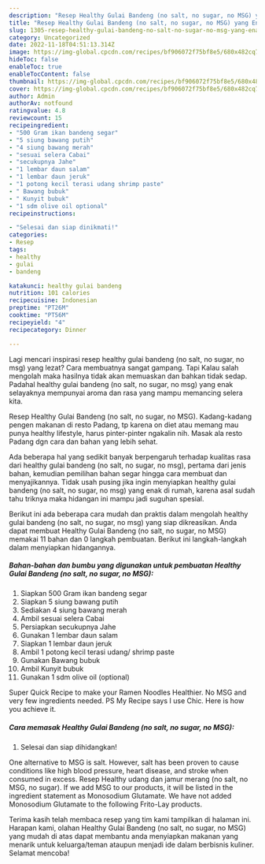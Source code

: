 ```yaml
---
description: "Resep Healthy Gulai Bandeng (no salt, no sugar, no MSG) yang Enak "
title: "Resep Healthy Gulai Bandeng (no salt, no sugar, no MSG) yang Enak "
slug: 1305-resep-healthy-gulai-bandeng-no-salt-no-sugar-no-msg-yang-enak
category: Uncategorized
date: 2022-11-18T04:51:13.314Z
image: https://img-global.cpcdn.com/recipes/bf906072f75bf8e5/680x482cq70/healthy-gulai-bandeng-no-salt-no-sugar-no-msg-foto-resep-utama.jpg
hideToc: false
enableToc: true
enableTocContent: false
thumbnail: https://img-global.cpcdn.com/recipes/bf906072f75bf8e5/680x482cq70/healthy-gulai-bandeng-no-salt-no-sugar-no-msg-foto-resep-utama.jpg
cover: https://img-global.cpcdn.com/recipes/bf906072f75bf8e5/680x482cq70/healthy-gulai-bandeng-no-salt-no-sugar-no-msg-foto-resep-utama.jpg
author: Admin
authorAv: notfound
ratingvalue: 4.8
reviewcount: 15
recipeingredient:
- "500 Gram ikan bandeng segar"
- "5 siung bawang putih"
- "4 siung bawang merah"
- "sesuai selera Cabai"
- "secukupnya Jahe"
- "1 lembar daun salam"
- "1 lembar daun jeruk"
- "1 potong kecil terasi udang shrimp paste"
- " Bawang bubuk"
- " Kunyit bubuk"
- "1 sdm olive oil optional"
recipeinstructions:

- "Selesai dan siap dinikmati!"
categories:
- Resep
tags:
- healthy
- gulai
- bandeng

katakunci: healthy gulai bandeng 
nutrition: 101 calories
recipecuisine: Indonesian
preptime: "PT26M"
cooktime: "PT56M"
recipeyield: "4"
recipecategory: Dinner

---
```



Lagi mencari inspirasi resep healthy gulai bandeng (no salt, no sugar, no msg) yang lezat? Cara membuatnya sangat gampang. Tapi Kalau salah mengolah maka hasilnya tidak akan memuaskan dan bahkan tidak sedap. Padahal healthy gulai bandeng (no salt, no sugar, no msg) yang enak selayaknya mempunyai aroma dan rasa yang mampu memancing selera kita.


Resep Healthy Gulai Bandeng (no salt, no sugar, no MSG). Kadang-kadang pengen makanan di resto Padang, tp karena on diet atau memang mau punya healthy lifestyle, harus pinter-pinter ngakalin nih. Masak ala resto Padang dgn cara dan bahan yang lebih sehat.

Ada beberapa hal yang sedikit banyak berpengaruh terhadap kualitas rasa dari healthy gulai bandeng (no salt, no sugar, no msg), pertama dari jenis bahan, kemudian pemilihan bahan segar hingga cara membuat dan menyajikannya. Tidak usah pusing jika ingin menyiapkan healthy gulai bandeng (no salt, no sugar, no msg) yang enak di rumah, karena asal sudah tahu triknya maka hidangan ini mampu jadi suguhan spesial.


Berikut ini ada beberapa cara mudah dan praktis dalam mengolah healthy gulai bandeng (no salt, no sugar, no msg) yang siap dikreasikan. Anda dapat membuat Healthy Gulai Bandeng (no salt, no sugar, no MSG) memakai 11 bahan dan 0 langkah pembuatan. Berikut ini langkah-langkah dalam menyiapkan hidangannya.

<!--inarticleads1-->

##### Bahan-bahan dan bumbu yang digunakan untuk pembuatan Healthy Gulai Bandeng (no salt, no sugar, no MSG):

1. Siapkan 500 Gram ikan bandeng segar
1. Siapkan 5 siung bawang putih
1. Sediakan 4 siung bawang merah
1. Ambil sesuai selera Cabai
1. Persiapkan secukupnya Jahe
1. Gunakan 1 lembar daun salam
1. Siapkan 1 lembar daun jeruk
1. Ambil 1 potong kecil terasi udang/ shrimp paste
1. Gunakan  Bawang bubuk
1. Ambil  Kunyit bubuk
1. Gunakan 1 sdm olive oil (optional)


Super Quick Recipe to make your Ramen Noodles Healthier. No MSG and very few ingredients needed. PS My Recipe says I use Chic. Here is how you achieve it. 

<!--inarticleads2-->

##### Cara memasak Healthy Gulai Bandeng (no salt, no sugar, no MSG):


1. Selesai dan siap dihidangkan!

One alternative to MSG is salt. However, salt has been proven to cause conditions like high blood pressure, heart disease, and stroke when consumed in excess. Resep Healthy udang dan jamur merang (no salt, no MSG, no sugar). If we add MSG to our products, it will be listed in the ingredient statement as Monosodium Glutamate. We have not added Monosodium Glutamate to the following Frito-Lay products. 

Terima kasih telah membaca resep yang tim kami tampilkan di halaman ini. Harapan kami, olahan Healthy Gulai Bandeng (no salt, no sugar, no MSG) yang mudah di atas dapat membantu anda menyiapkan makanan yang menarik untuk keluarga/teman ataupun menjadi ide dalam berbisnis kuliner. Selamat mencoba!
